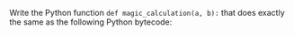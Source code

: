 Write the Python function ```def magic_calculation(a, b):``` that does exactly the same as the following Python bytecode:
